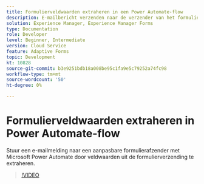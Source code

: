 ```yaml
---
title: Formulierveldwaarden extraheren in een Power Automate-flow
description: E-mailbericht verzenden naar de verzender van het formulier in een Microsoft Power Automate-workflow
solution: Experience Manager, Experience Manager Forms
type: Documentation
role: Developer
level: Beginner, Intermediate
version: Cloud Service
feature: Adaptive Forms
topic: Development
kt: 10828
source-git-commit: b3e9251bdb18a008be95c1fa9e5c79252a74fc98
workflow-type: tm+mt
source-wordcount: '50'
ht-degree: 0%

---
```


# Formulierveldwaarden extraheren in Power Automate-flow

Stuur een e-mailmelding naar een aanpasbare formulierafzender met Microsoft Power Automate door veldwaarden uit de formulierverzending te extraheren.

>[!VIDEO](https://video.tv.adobe.com/v/345957?quality=12&learn=on)
